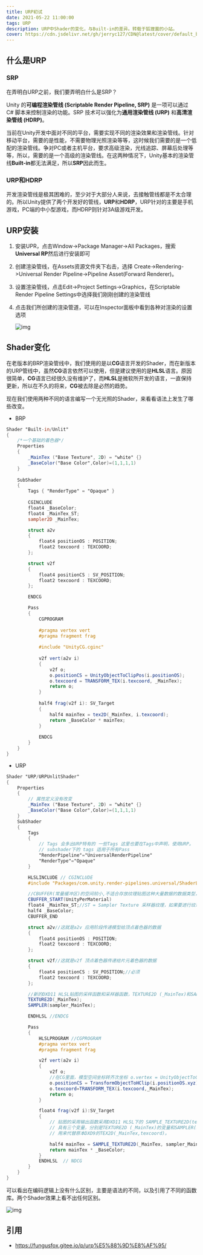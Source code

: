 ```yaml
---
title: URP初试
date: 2021-05-22 11:00:00
tags: URP
description: URP中Shader的变化，与Built-in的差异。转载于狐狸菌的小站。
cover: https://cdn.jsdelivr.net/gh/jerryc127/CDN@latest/cover/default_bg.png
---
```

## 什么是URP

### SRP

在弄明白URP之前，我们要弄明白什么是SRP？

Unity 的**可编程渲染管线 (Scriptable Render Pipeline, SRP)** 是一项可以通过 C# 脚本来控制渲染的功能。SRP 技术可以强化为**通用渲染管线 (URP)** 和**高清渲染管线 (HDRP)**。

当前在Unity开发中面对不同的平台，需要实现不同的渲染效果和渲染管线。针对移动平台，需要的是性能，不需要物理光照渲染等等，这时候我们需要的是一个低配的渲染管线。争对PC或者主机平台，要求高级渲染，光线追踪、屏幕后处理等等，所以，需要的是一个高级的渲染管线。在这两种情况下，Unity基本的渲染管线**Built-in**都无法满足，所以**SRP**因此而生。

### URP和HDRP

开发渲染管线是极其困难的，至少对于大部分人来说，去接触管线都是不太合理的。所以Unity提供了两个开发好的管线，**URP**和**HDRP**，URP针对的主要是手机游戏，PC端的中小型游戏，而HDRP则针对3A级游戏开发。

## URP安装

1. 安装UPR，点击Window->Package Manager->All Packages，搜索**Universal RP**然后进行安装即可

2. 创建渲染管线，在Assets资源文件夹下右击，选择 Create->Rendering->Universal Render Pipeline->Pipeline Asset(Forward Renderer)。

3. 设置渲染管线，点击Edit->Project Settings->Graphics，在Scriptable Render Pipeline Settings中选择我们刚刚创建的渲染管线

4. 点击我们所创建的渲染管道，可以在Inspector面板中看到各种对渲染的设置选项

   

   ![img](./003-URP初试/image-20201203112000618.png)

   

## Shader变化

在老版本的BRP渲染管线中，我们使用的是以**CG**语言开发的Shader，而在新版本的URP管线中，虽然**CG**语言依然可以使用，但是建议使用的是**HLSL**语言。原因很简单，**CG**语言已经很久没有维护了，而**HLSL**是微软所开发的语言，一直保持更新，所以在不久的将来，**CG**被去除是必然的趋势。

现在我们使用两种不同的语言编写一个无光照的Shader，来看看语法上发生了哪些改变。

- BRP

```glsl
Shader "Built-in/Unlit"
{
    /*一个基础的着色器*/
    Properties
    {
        _MainTex ("Base Texture", 2D) = "white" {} 
        _BaseColor("Base Color",Color)=(1,1,1,1)
    }
        
    SubShader
    {
        Tags { "RenderType" = "Opaque" }
        
		CGINCLUDE    
		float4 _BaseColor;
		float4 _MainTex_ST;
		sampler2D _MainTex;

		struct a2v
		{
			float4 positionOS : POSITION;
			float2 texcoord : TEXCOORD;
		};

		struct v2f
		{
			float4 positionCS : SV_POSITION;
			float2 texcoord : TEXCOORD;
		};

		ENDCG

        Pass
        {
            CGPROGRAM
            
            #pragma vertex vert
            #pragma fragment frag
			
			#include "UnityCG.cginc"
			
			v2f vert(a2v i)
			{
				v2f o;
				o.positionCS = UnityObjectToClipPos(i.positionOS);
				o.texcoord = TRANSFORM_TEX(i.texcoord, _MainTex);
				return o;
    		}
    
			half4 frag(v2f i): SV_Target
			{
				half4 mainTex = tex2D(_MainTex, i.texcoord);
				return _BaseColor * mainTex;
			}
			
            ENDCG         
        }
    }
}
```

- URP

```glsl
Shader "URP/URPUnlitShader"
{
    Properties
    {
		// 属性定义没有改变
        _MainTex ("Base Texture", 2D) = "white" {} 
        _BaseColor("Base Color",Color)=(1,1,1,1)
    }
    SubShader
    {
        Tags 
        { 
			// Tags 会多出URP特有的 一些Tags 这里也要在Tags中声明，使用URP。
			// subshader下的 tags 适用于所有Pass
            "RenderPipeline"="UniversalRenderPipeline"
            "RenderType"="Opaque" 
        }

        HLSLINCLUDE // CGINCLUDE
        #include "Packages/com.unity.render-pipelines.universal/ShaderLibrary/Core.hlsl"

        //CBUFFER(常量缓冲区)的空间较小,不适合存放纹理贴图这种大量数据的数据类型，适合存放float，half之类的不占空间的数据
        CBUFFER_START(UnityPerMaterial)
        float4 _MainTex_ST;//ST = Sampler Texture 采样器纹理，如果要进行纹理采样，必须声明对应的_ST。
        half4 _BaseColor;
        CBUFFER_END

        struct a2v//这就是a2v 应用阶段传递模型给顶点着色器的数据
        {
            float4 positionOS : POSITION;
            float2 texcoord : TEXCOORD;
        };

        struct v2f//这就是v2f 顶点着色器传递给片元着色器的数据
        {
            float4 positionCS : SV_POSITION;//必须
            float2 texcoord : TEXCOORD;
        };

        //新的DXD11 HLSL贴图的采样函数和采样器函数，TEXTURE2D (_MainTex)和SAMPLER(sampler_MainTex)，用来定义采样贴图和采样状态代替原来DXD9的sampler2D
        TEXTURE2D(_MainTex);
        SAMPLER(sampler_MainTex);

        ENDHLSL //ENDCG

        Pass
        {        
            HLSLPROGRAM //CGPROGRAM
            #pragma vertex vert
            #pragma fragment frag

            v2f vert(a2v i)
            {
                v2f o;
				//在CG里面，模型空间坐标转齐次坐标 o.vertex = UnityObjectToClipPos(v.vertex);
                o.positionCS = TransformObjectToHClip(i.positionOS.xyz);
                o.texcoord=TRANSFORM_TEX(i.texcoord,_MainTex);
                return o;
            }

            float4 frag(v2f i):SV_Target
            {
                // 贴图的采用输出函数采用DXD11 HLSL下的 SAMPLE_TEXTURE2D(textureName, samplerName, coord2) ，
                // 具有三个变量，分别是TEXTURE2D (_MainTex)的变量和SAMPLER(sampler_MainTex)的变量和uv，
                // 用来代替原本DXD9的TEX2D(_MainTex,texcoord)。

                half4 mainTex = SAMPLE_TEXTURE2D(_MainTex, sampler_MainTex, i.texcoord);                
                return mainTex * _BaseColor;
            }
            ENDHLSL  // NDCG
        }
    }
}
```

可以看出在编码逻辑上没有什么区别，主要是语法的不同，以及引用了不同的函数库。两个Shader效果上看不出任何区别。



![img](./003-URP初试/image-20201205120304208.png)

## 引用
- https://fungusfox.gitee.io/p/urp%E5%88%9D%E8%AF%95/